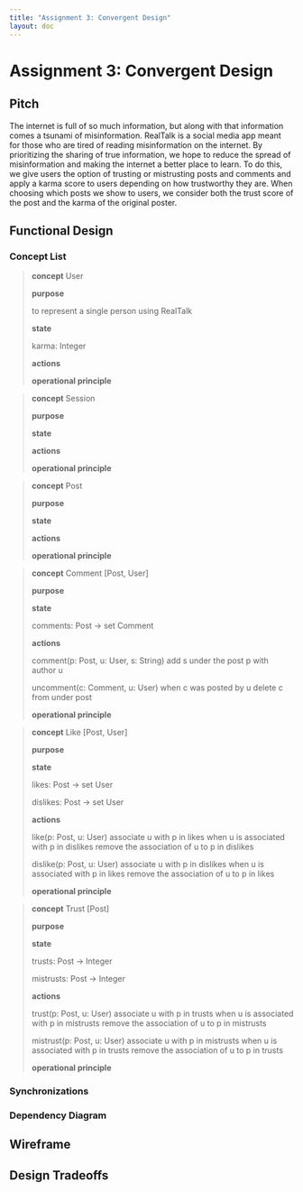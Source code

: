 ```yaml
---
title: "Assignment 3: Convergent Design"
layout: doc
---
```


# Assignment 3: Convergent Design

## Pitch
The internet is full of so much information, but along with that information comes a tsunami of misinformation. RealTalk is a social media app meant for those who are tired of reading misinformation on the internet. By prioritizing the sharing of true information, we hope to reduce the spread of misinformation and making the internet a better place to learn. To do this, we give users the option of trusting or mistrusting posts and comments and apply a karma score to users depending on how trustworthy they are. When choosing which posts we show to users, we consider both the trust score of the post and the karma of the original poster. 

## Functional Design

### Concept List

>**concept** User
>
>**purpose**
>
> to represent a single person using RealTalk
>
>**state**
>
> karma: Integer
>
>**actions**
>
>**operational principle**

>**concept** Session
>
>**purpose**
>
>**state**
>
>**actions**
>
>**operational principle**

>**concept** Post
>
>**purpose**
>
>**state**
>
>**actions**
>
>**operational principle**

>**concept** Comment \[Post, User]
>
>**purpose**
>
>**state**
>
> comments: Post -> set Comment
>
>**actions**
>
> comment(p: Post, u: User, s: String)
>   add s under the post p with author u
>
> uncomment(c: Comment, u: User)
>   when c was posted by u
>   delete c from under post
>
>**operational principle**

>**concept** Like \[Post, User]
>
>**purpose**
>
>**state**
>
> likes: Post -> set User
>
> dislikes: Post -> set User
>
>**actions**
>
> like(p: Post, u: User)
>   associate u with p in likes
>   when u is associated with p in dislikes
>   remove the association of u to p in dislikes
>
> dislike(p: Post, u: User)
>   associate u with p in dislikes
>   when u is associated with p in likes
>   remove the association of u to p in likes
>
>**operational principle**

>**concept** Trust \[Post]
>
>**purpose**
>
>**state**
>
> trusts: Post -> Integer
>
> mistrusts: Post -> Integer
>
>**actions**
>
> trust(p: Post, u: User)
>   associate u with p in trusts
>   when u is associated with p in mistrusts
>   remove the association of u to p in mistrusts
>
> mistrust(p: Post, u: User)
>   associate u with p in mistrusts
>   when u is associated with p in trusts
>   remove the association of u to p in trusts
>
>**operational principle**

### Synchronizations

### Dependency Diagram

## Wireframe

## Design Tradeoffs
